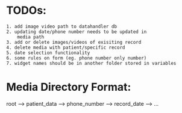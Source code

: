 # TODOs:

    1. add image video path to datahandler db
    2. updating date/phone number needs to be updated in 
        media path
    3. add or delete images/videos of exisiting record
    4. delete media with patient/specific record
    5. date selection functionality
    6. some rules on form (eg. phone number only number)
    7. widget names should be in another folder stored in variables

# Media Directory Format:

root --> patient_data --> phone_number --> record_date --> ...